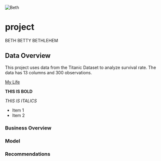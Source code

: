 ![Beth](https://media.licdn.com/dms/image/D5603AQGI7zg87Sttuw/profile-displayphoto-shrink_800_800/0/1700088245445?e=1724284800&v=beta&t=3ilSwucJ5nYSwG7RVNiXWYw3oB1tpUz0T_tnCqsvrZc)


# project
BETH BETTY BETHLEHEM
## Data Overview
This project uses data from the Titanic Dataset to analyze survival rate. The data has 13 columns and 300 observations.
 
 [My Life](Mylife.com)

 **THIS IS BOLD**
 
*THIS IS ITALICS*
 
 - Item 1
 - Item 2



### Business Overview
### Model
### Recommendations
